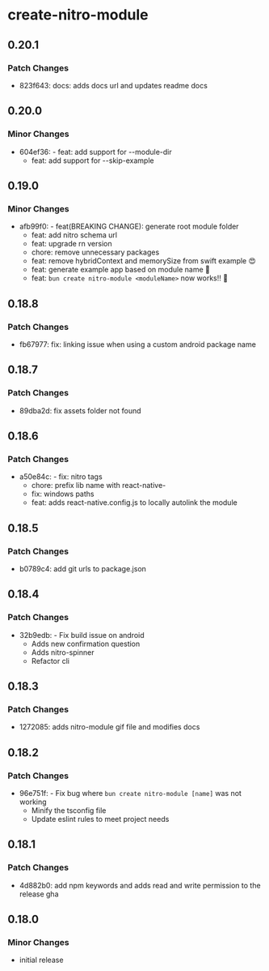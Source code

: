 # create-nitro-module

## 0.20.1

### Patch Changes

- 823f643: docs: adds docs url and updates readme docs

## 0.20.0

### Minor Changes

- 604ef36: - feat: add support for --module-dir
  - feat: add support for --skip-example

## 0.19.0

### Minor Changes

- afb99f0: - feat(BREAKING CHANGE): generate root module folder
  - feat: add nitro schema url
  - feat: upgrade rn version
  - chore: remove unnecessary packages
  - feat: remove hybridContext and memorySize from swift example 😍
  - feat: generate example app based on module name 🚀
  - feat: `bun create nitro-module <moduleName>` now works!! 🚀

## 0.18.8

### Patch Changes

- fb67977: fix: linking issue when using a custom android package name

## 0.18.7

### Patch Changes

- 89dba2d: fix assets folder not found

## 0.18.6

### Patch Changes

- a50e84c: - fix: nitro tags
  - chore: prefix lib name with react-native-
  - fix: windows paths
  - feat: adds react-native.config.js to locally autolink the module

## 0.18.5

### Patch Changes

- b0789c4: add git urls to package.json

## 0.18.4

### Patch Changes

- 32b9edb: - Fix build issue on android
  - Adds new confirmation question
  - Adds nitro-spinner
  - Refactor cli

## 0.18.3

### Patch Changes

- 1272085: adds nitro-module gif file and modifies docs

## 0.18.2

### Patch Changes

- 96e751f: - Fix bug where `bun create nitro-module [name]` was not working
  - Minify the tsconfig file
  - Update eslint rules to meet project needs

## 0.18.1

### Patch Changes

- 4d882b0: add npm keywords and adds read and write permission to the release gha

## 0.18.0

### Minor Changes

- initial release

